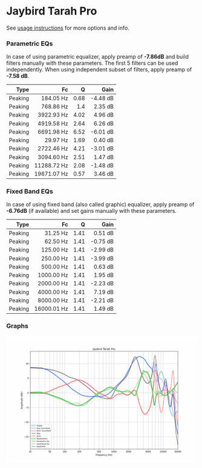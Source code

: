 # Jaybird Tarah Pro
See [usage instructions](https://github.com/jaakkopasanen/AutoEq#usage) for more options and info.

### Parametric EQs
In case of using parametric equalizer, apply preamp of **-7.86dB** and build filters manually
with these parameters. The first 5 filters can be used independently.
When using independent subset of filters, apply preamp of **-7.58 dB**.

| Type    | Fc          |    Q | Gain     |
|--------:|------------:|-----:|---------:|
| Peaking | 184.05 Hz   | 0.68 | -4.48 dB |
| Peaking | 768.86 Hz   | 1.4  | 2.35 dB  |
| Peaking | 3922.93 Hz  | 4.02 | 4.96 dB  |
| Peaking | 4919.58 Hz  | 2.64 | 6.26 dB  |
| Peaking | 6691.98 Hz  | 6.52 | -6.01 dB |
| Peaking | 29.97 Hz    | 1.69 | 0.40 dB  |
| Peaking | 2722.46 Hz  | 4.21 | -3.01 dB |
| Peaking | 3094.60 Hz  | 2.51 | 1.47 dB  |
| Peaking | 11288.72 Hz | 2.08 | -1.48 dB |
| Peaking | 19671.07 Hz | 0.57 | 3.46 dB  |

### Fixed Band EQs
In case of using fixed band (also called graphic) equalizer, apply preamp of **-6.76dB**
(if available) and set gains manually with these parameters.

| Type    | Fc          |    Q | Gain     |
|--------:|------------:|-----:|---------:|
| Peaking | 31.25 Hz    | 1.41 | 0.51 dB  |
| Peaking | 62.50 Hz    | 1.41 | -0.75 dB |
| Peaking | 125.00 Hz   | 1.41 | -2.99 dB |
| Peaking | 250.00 Hz   | 1.41 | -3.99 dB |
| Peaking | 500.00 Hz   | 1.41 | 0.63 dB  |
| Peaking | 1000.00 Hz  | 1.41 | 1.95 dB  |
| Peaking | 2000.00 Hz  | 1.41 | -2.23 dB |
| Peaking | 4000.00 Hz  | 1.41 | 7.19 dB  |
| Peaking | 8000.00 Hz  | 1.41 | -2.21 dB |
| Peaking | 16000.01 Hz | 1.41 | 1.49 dB  |

### Graphs
![](./Jaybird%20Tarah%20Pro.png)
